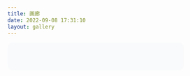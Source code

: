 ```yaml
---
title: 画廊
date: 2022-09-08 17:31:10
layout: gallery
---
```


<style>
        /* 基础样式重置 */
        * {
            margin: 0;
            padding: 0;
            box-sizing: border-box;
        }

        :root {
            --gap-size: 1.5rem;
            --card-radius: 12px;
            --transition-speed: 0.3s;
        }

        /* 响应式网格布局 */
        .ImageGrid {
            display: grid;
            grid-template-columns: repeat(auto-fill, minmax(300px, 1fr)); /* 最小单元格 300px */
            gap: var(--gap-size);
            padding: 2rem;
            max-width: 1200px;
            margin: 0 auto;
            background: #f9fafb ;
            border-radius: var(--card-radius);
        }

        /* 卡片容器 */
        .card {
            background: #fff ;
            border-radius: var(--card-radius);
            overflow: hidden;
            transition: transform var(--transition-speed) ease, 
                        box-shadow var(--transition-speed) ease;
            box-shadow: 0 1px 3px rgba(0, 0, 0, 0.1);
        }

        /* 悬停效果 */
        .card:hover {
            transform: translateY(-5px);
            box-shadow: 0 10px 15px rgba(0, 0, 0, 0.1);
        }

        /* 图片容器 */
        .ImageInCard {
            position: relative;
            aspect-ratio: 16 / 9; /* 固定宽高比（16:9）*/
            background: #f3f4f6 ; /* 占位背景色 */
            overflow: hidden;
        }

        /* 图片样式 */
        .ImageInCard img {
            width: 100%;
            height: 100%;
            object-fit: cover; /* 关键：统一裁剪显示 [[5]] [[8]] */
            border-radius: var(--card-radius) var(--card-radius) 0 0;
            transition: transform calc(var(--transition-speed) * 1.5) ease;
        }

        /* 悬停叠加效果 */
        .ImageInCard::after {
            content: '';
            position: absolute;
            top: 0; left: 0;
            width: 100%; height: 100%;
            background: linear-gradient(to top, rgba(0,0,0,0.4), transparent 40%);
            opacity: 0;
            transition: opacity var(--transition-speed) ease;
        }

        .card:hover .ImageInCard::after {
            opacity: 1;
        }

        .card:hover .ImageInCard img {
            transform: scale(1.05); /* 微型放大效果 */
        }

        /* 动画效果 */
        @keyframes fadeIn {
            from {
                opacity: 0;
                transform: translateY(10px) scale(0.95);
            }
            to {
                opacity: 1;
                transform: translateY(0) scale(1);
            }
        }

        .animated {
            animation: fadeIn 0.6s ease-out forwards;
        }

        /* 暗色模式 */
        @media (prefers-color-scheme: dark) {
            .ImageGrid {
                background: #111827 ;
            }
            .card {
                background: #1f2937 ;
            }
            .ImageInCard {
                background: #1f2937 ;
            }
        }

        /* 移动端优化 */
        @media (max-width: 640px) {
            .ImageGrid {
                grid-template-columns: 1fr; /* 单列显示 */
                padding: 1rem;
            }
        }
    </style>
<div id="imageTab"></div>  
<div class="ImageGrid"></div>
<script>
        // 初始化动画
        document.addEventListener('DOMContentLoaded', () => {
            const images = document.querySelectorAll('.ImageInCard img');
            images.forEach(img => {
                img.classList.add('animated');
            });
        });
</script>